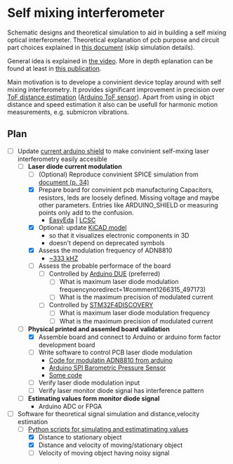 # Self mixing interferometer
Schematic designs and theoretical simulation to aid in building a self mixing optical interferometer.
Theoretical explanation of pcb purpose and circuit part choices explained in [this document](./documents/Laser_diode_modulation.pdf) (skip simulation details). 

General idea is explained in [the video](https://youtu.be/MUdro-6u2Zg?t=1291). More in depth eplanation can be found at least in [this publication](https://scihub.bban.top/10.1364/AOP.7.000570).

Main motivation is to develope a convinient device toplay around with self mixing interferometry. It provides significant improvement in precision over [ToF distance estimation](https://en.wikipedia.org/wiki/Time-of-flight_camera) ([Arduino ToF sensor](https://osoyoo.com/2019/04/21/arduino-lesson-vl53l0x-time-of-flight-distance-sensor/)). Apart from using in objct distance and speed estimation it also can be usefull for harmonic motion measurements, e.g. submicron vibrations.  

## Plan
- [ ] Update [current arduino shield](./pcb/) to make convinient self-mxing laser interferometry easily accesible
  - [ ] __Laser diode current modulation__
    - [ ] (Optional) Reproduce convinient SPICE simulation from [document (p. 34)](./documents/Laser_diode_modulation.pdf)
    - [x] Prepare board for convinient pcb manufacturing
      Capacitors, resistors, leds are loosely defined. Missing voltage and maybe other parameters. Entries like ARDUINO_SHIELD or measuring points only add to the confusion.  
      - [EasyEda](https://easyeda.com/aleksas_/self-mixing-laser-interferometer) | [LCSC](https://lcsc.com/)
    - [x] Optional: update [KiCAD model](./pcb/)
      - so that it visualizes electronic components in 3D
      - doesn't depend on deprecated symbols
    - [x] Assess the modulation frequency of ADN8810
      - [~333 kHZ](https://electronics.stackexchange.com/questions/497171/adn8810-control-frequency-from-arduino-due/497173?noredirect=1#comment1266315_497173)
    - [ ] Assess the probable performace of the board
      - [ ] Controlled by [Arduino DUE](https://www.arduino.cc/en/Guide/ArduinoDue) (preferred)
        - [ ] What is maximum laser diode modulation frequencynoredirect=1#comment1266315_497173)
        - [ ] What is the maximum precision of modulated current 
      - [ ] Controlled by [STM32F4DISCOVERY](https://www.st.com/en/evaluation-tools/stm32f4discovery.html)
        - [ ] What is maximum laser diode modulation frequency
        - [ ] What is the maximum precision of modulated current     
  - [ ] __Physical printed and assemled board validation__
    - [x] Assemble board and connect to Arduino or arduino form factor development board
    - [ ] Write software to control PCB laser diode modulation
      - [Code for modulatin ADN8810 from arduino](https://github.com/analogdevicesinc/arduino/blob/486ce99954853b3e9f34e81e827f400b49ca4765/Arduino%20Uno%20R3/examples/CN0395_example/ADN8810.cpp#L117-L140)
      - [Arduino SPI Barometric Pressure Sensor](https://www.arduino.cc/en/Tutorial/BarometricPressureSensor)      
      - [Some code](./arduino)
    - [ ] Verify laser diode modulation input
    - [ ] Verify laser monitor diode signal has interference pattern
  - [ ] __Estimating values form monitor diode signal__
    - Arduino ADC or FPGA
- [ ] Software for theoretical signal simulation and distance,velocity estimation
  - [ ] [Python scripts for simulating and estimatimating values](https://gist.github.com/aleksas/e764e93894b7945427d594147ea23370)
    - [x] Distance to stationary object
    - [x] Distance and velocity of moving/stationary object
    - [ ] Velocity of moving object having noisy signal
